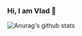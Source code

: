 ### Hi, I am Vlad 👋

![Anurag's github stats](https://github-readme-stats.vercel.app/api?username=miron4ik69&show_icons=true&theme=radical)

